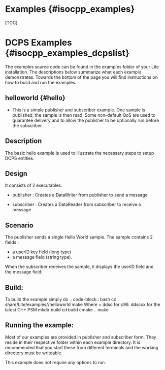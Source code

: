 Examples                                                                        {#isocpp_examples}
========

[TOC]

DCPS Examples                                                                   {#isocpp_examples_dcpslist}
=============

The examples source code can be found in the examples folder of your Lite installation.
The descriptions below summarize what each example demonstrates. Towards the bottom of
the page you will find instructions on how to build and run the examples.

helloworld                                                                              {#hello}
----------
- This is a simple publisher and subscriber example. One sample is published, the
sample is then read. Some non-default QoS are used to guarantee delivery and to
allow the publisher to be optionally run before the subscriber.


Description
-----------
The basic hello example is used to illustrate the necessary
steps to setup DCPS entities.


Design
------

It consists of 2 executables:

+ publisher :  Creates a DataWriter from publisher to send a message

+ subscriber : Creates a DataReader from subscriber to receive a message


Scenario
--------
The publisher sends a single Hello World sample.
The sample contains 2 fields :

+ a userID key field (long type)
+ a message field (string type).

When the subscriber receives the sample, it displays the userID field and the message field.

Build:
------
To build the example simply do
.. code-block:: bash
   cd share/Lite/examples/<API>/helloworld
     make
     Where <API> =
     ddsc for c99.
     ddscxx for the latest C++ PSM
   mkdir build
   cd build
   cmake ..
   make

Running the example:
--------------------

Most of our examples are provided in publisher and subscriber form. They
reside in their respective folder within each example directory. It is
recommended that you start these from different terminals and the working
directory must be writeable.

This example does not require any options to run.